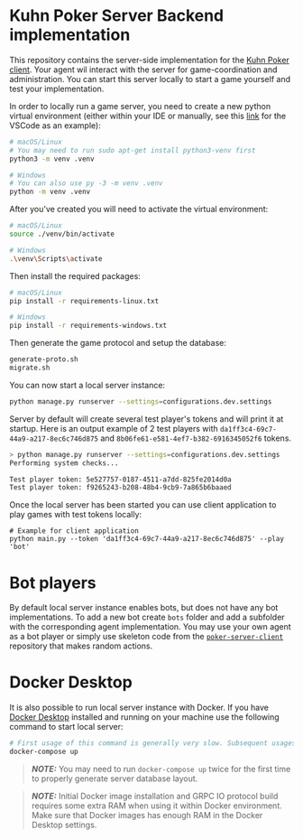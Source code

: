 # Kuhn Poker Server Backend implementation

This repository contains the server-side implementation for the [Kuhn Poker client](https://github.com/tue-5ARA0-2021-Q3/poker-server-client). Your agent wil interact with the server for game-coordination and administration. You can start this server locally to start a game yourself and test your implementation. 

In order to locally run a game server, you need to create a new python virtual environment (either within your IDE or manually, see this [link](https://code.visualstudio.com/docs/python/environments#_create-a-virtual-environment) for the VSCode as an example):

```bash
# macOS/Linux
# You may need to run sudo apt-get install python3-venv first
python3 -m venv .venv

# Windows
# You can also use py -3 -m venv .venv
python -m venv .venv
```


After you've created you will need to activate the virtual environment:
```bash
# macOS/Linux
source ./venv/bin/activate

# Windows
.\venv\Scripts\activate
```

Then install the required packages:

```bash
# macOS/Linux
pip install -r requirements-linux.txt

# Windows
pip install -r requirements-windows.txt
```

Then generate the game protocol and setup the database: 

```bash
generate-proto.sh
migrate.sh
```

You can now start a local server instance:

```bash
python manage.py runserver --settings=configurations.dev.settings
```

Server by default will create several test player's tokens and will print it at startup. 
Here is an output example of 2 test players with `da1ff3c4-69c7-44a9-a217-8ec6c746d875` and 
`8b06fe61-e581-4ef7-b382-6916345052f6` tokens.

```bash
> python manage.py runserver --settings=configurations.dev.settings
Performing system checks...

Test player token: 5e527757-0187-4511-a7dd-825fe2014d0a
Test player token: f9265243-b208-48b4-9cb9-7a865b6baaed
```

Once the local server has been started you can use client application to play games with test tokens locally:

```
# Example for client application
python main.py --token 'da1ff3c4-69c7-44a9-a217-8ec6c746d875' --play 'bot'
```

# Bot players

By default local server instance enables bots, but does not have any bot implementations. To add a new bot create `bots` folder and add a subfolder with the corresponding agent implementation. You may use your own agent as a bot player or simply use skeleton code from the [`poker-server-client`](https://github.com/tue-5ARA0-2021-Q3/poker-server-client) repository that makes random actions.

# Docker Desktop

It is also possible to run local server instance with Docker. If you have [Docker Desktop](https://www.docker.com/products/docker-desktop) installed and running on your machine use the following command to start local server:

```bash
# First usage of this command is generally very slow. Subsequent usages will execute faster and will reuse cached docker image
docker-compose up
```

> **_NOTE:_** You may need to run `docker-compose up` twice for the first time to properly generate server database layout.

> **_NOTE:_** Initial Docker image installation and GRPC IO protocol build requires some extra RAM when using it within Docker environment. Make sure that Docker images has enough RAM in the Docker Desktop settings. 
  